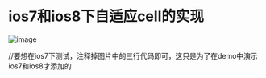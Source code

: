 # ios7和ios8下自适应cell的实现

![image](https://github.com/hujewelz/DynamicCell/blob/master/explain.png)

//要想在ios7下测试，注释掉图片中的三行代码即可，这只是为了在demo中演示ios7和ios8才添加的
